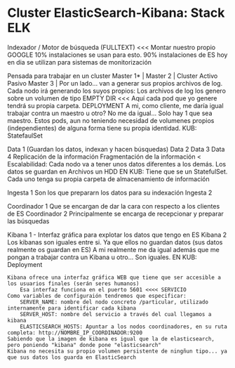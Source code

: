# Cluster ElasticSearch-Kibana: Stack ELK

Indexador / Motor de búsqueda (FULLTEXT) <<< Montar nuestro propio GOOGLE 
10%  instalaciones se usan para esto.
90% instalaciones de ES hoy en dia se utilizan para sistemas de monitorización


Pensada para trabajar en un cluster
Master 1* |
Master 2  | Cluster Activo Pasivo
Master 3  | 
    Por un lado... van a generar sus propios archivos de log. Cada nodo irá generando los suyos propios:
    Los archivos de log los genero sobre un volumen de tipo EMPTY DIR  <<< Aquí cada pod que yo genere tendrá su propia carpeta.
        DEPLOYMENT
    A mi, como cliente, me daría igual trabajar contra un maestro u otro?
        No me da igual... Solo hay 1 que sea maestro.
        Estos pods, aun no teniendo necesidad de volumenes propios (independientes) de alguna forma tiene su propia identidad.
        KUB: StatefaulSet
    
Data 1 (Guardan los datos, indexan y hacen búsquedas)
Data 2
Data 3
Data 4
    Replicación de la información
    Fragmentación de la información < Escalabilidad:
        Cada nodo va a tener unos datos diferentes a los demás.
            Los datos se guardan en Archivos un HDD
    EN KUB: Tiene que se un StatefulSet. Cada uno tenga su propia carpeta de almacenamiento de información

Ingesta 1  Son los que prepararn los datos para su indexación
Ingesta 2

Coordinador 1 Que se encargan de dar la cara con respecto a los clientes de ES 
Coordinador 2  Principalmente se encarga de recepcionar y preparar las búsquedas

Kibana 1 - Interfaz gráfica para explotar los datos que tengo en ES
Kibana 2
    Los kibanas son iguales entre si. Ya que ellos no guardan datos (sus datos realmente os guardan en ES)
A mi realmente me da igual además que me pongan a trabajar contra un Kibana u otro... Son iguales.
    EN KUB: Deployment
    
    Kibana ofrece una interfaz gráfica WEB que tiene que ser accesible a los usuarios finales (serán seres humanos)
        Esa interfaz funciona en el puerto 5601 <<<< SERVICIO
    Como variables de configuraión tendremos que especificar:
        SERVER_NAME: nombre del nodo concreto /particular, utilizado internamente para identificar cada kibana
        SERVER_HOST: nombre del servicio a través del cual llegamos a kibana
        ELASTICSEARCH_HOSTS: Apuntar a los nodos coordinadores, en su ruta completa: http://NOMBRE_IP_COORDINADOR:9200
    Sabiendo que la imagen de kibana es igual que la de elasticsearch, pero poniendo "kibana" donde pone "elasticsearch"
    Kibana no necesita su propio volumen persistente de ningñun tipo... ya que sus datos los guarda en ElasticSearch
    